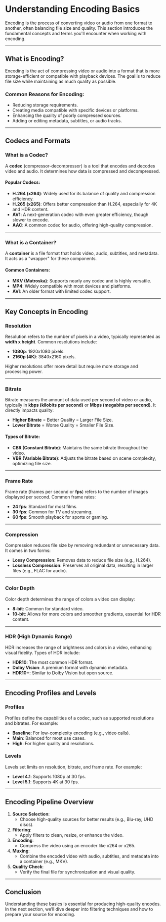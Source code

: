 # Understanding Encoding Basics

Encoding is the process of converting video or audio from one format to another, often balancing file size and quality. This section introduces the fundamental concepts and terms you'll encounter when working with encoding.

---

## What is Encoding?

Encoding is the act of compressing video or audio into a format that is more storage-efficient or compatible with playback devices. The goal is to reduce file size while maintaining as much quality as possible. 

### Common Reasons for Encoding:
- Reducing storage requirements.
- Creating media compatible with specific devices or platforms.
- Enhancing the quality of poorly compressed sources.
- Adding or editing metadata, subtitles, or audio tracks.

---

## Codecs and Formats

### **What is a Codec?**
A **codec** (compressor-decompressor) is a tool that encodes and decodes video and audio. It determines how data is compressed and decompressed.

#### Popular Codecs:
- **H.264 (x264)**: Widely used for its balance of quality and compression efficiency.
- **H.265 (x265)**: Offers better compression than H.264, especially for 4K and HDR content.
- **AV1**: A next-generation codec with even greater efficiency, though slower to encode.
- **AAC**: A common codec for audio, offering high-quality compression.

---

### **What is a Container?**
A **container** is a file format that holds video, audio, subtitles, and metadata. It acts as a "wrapper" for these components.

#### Common Containers:
- **MKV (Matroska)**: Supports nearly any codec and is highly versatile.
- **MP4**: Widely compatible with most devices and platforms.
- **AVI**: An older format with limited codec support.

---

## Key Concepts in Encoding

### **Resolution**
Resolution refers to the number of pixels in a video, typically represented as **width x height**. Common resolutions include:
- **1080p**: 1920x1080 pixels.
- **2160p (4K)**: 3840x2160 pixels.

Higher resolutions offer more detail but require more storage and processing power.

---

### **Bitrate**
Bitrate measures the amount of data used per second of video or audio, typically in **kbps (kilobits per second)** or **Mbps (megabits per second)**. It directly impacts quality:
- **Higher Bitrate** = Better Quality = Larger File Size.
- **Lower Bitrate** = Worse Quality = Smaller File Size.

#### Types of Bitrate:
- **CBR (Constant Bitrate)**: Maintains the same bitrate throughout the video.
- **VBR (Variable Bitrate)**: Adjusts the bitrate based on scene complexity, optimizing file size.

---

### **Frame Rate**
Frame rate (frames per second or **fps**) refers to the number of images displayed per second. Common frame rates:
- **24 fps**: Standard for most films.
- **30 fps**: Common for TV and streaming.
- **60 fps**: Smooth playback for sports or gaming.

---

### **Compression**
Compression reduces file size by removing redundant or unnecessary data. It comes in two forms:
- **Lossy Compression**: Removes data to reduce file size (e.g., H.264).
- **Lossless Compression**: Preserves all original data, resulting in larger files (e.g., FLAC for audio).

---

### **Color Depth**
Color depth determines the range of colors a video can display:
- **8-bit**: Common for standard video.
- **10-bit**: Allows for more colors and smoother gradients, essential for HDR content.

---

### **HDR (High Dynamic Range)**
HDR increases the range of brightness and colors in a video, enhancing visual fidelity. Types of HDR include:
- **HDR10**: The most common HDR format.
- **Dolby Vision**: A premium format with dynamic metadata.
- **HDR10+**: Similar to Dolby Vision but open source.

---

## Encoding Profiles and Levels

### **Profiles**
Profiles define the capabilities of a codec, such as supported resolutions and bitrates. For example:
- **Baseline**: For low-complexity encoding (e.g., video calls).
- **Main**: Balanced for most use cases.
- **High**: For higher quality and resolutions.

### **Levels**
Levels set limits on resolution, bitrate, and frame rate. For example:
- **Level 4.1**: Supports 1080p at 30 fps.
- **Level 5.1**: Supports 4K at 30 fps.

---

## Encoding Pipeline Overview

1. **Source Selection**:
   - Choose high-quality sources for better results (e.g., Blu-ray, UHD discs).
2. **Filtering**:
   - Apply filters to clean, resize, or enhance the video.
3. **Encoding**:
   - Compress the video using an encoder like x264 or x265.
4. **Muxing**:
   - Combine the encoded video with audio, subtitles, and metadata into a container (e.g., MKV).
5. **Quality Check**:
   - Verify the final file for synchronization and visual quality.

---

## Conclusion

Understanding these basics is essential for producing high-quality encodes. In the next section, we’ll dive deeper into filtering techniques and how to prepare your source for encoding.
